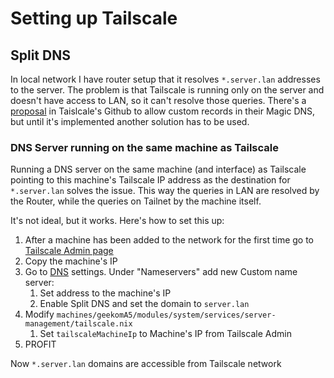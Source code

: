 # Setting up Tailscale

## Split DNS

In local network I have router setup that it resolves `*.server.lan` addresses to the server. The problem is that Tailscale is running only on the server and doesn't have access to LAN, so it can't resolve those queries. There's a [proposal](https://github.com/tailscale/tailscale/issues/1543) in Taislcale's Github to allow custom records in their Magic DNS, but until it's implemented another solution has to be used.

### DNS Server running on the same machine as Tailscale

Running a DNS server on the same machine (and interface) as Tailscale pointing to this machine's Tailscale IP address as the destination for `*.server.lan` solves the issue. This way the queries in LAN are resolved by the Router, while the queries on Tailnet by the machine itself.

It's not ideal, but it works. Here's how to set this up:

1. After a machine has been added to the network for the first time go to [Tailscale Admin page](https://login.tailscale.com/admin/machines)
2. Copy the machine's IP
3. Go to [DNS](https://login.tailscale.com/admin/dns) settings. Under "Nameservers" add new Custom name server:
   1. Set address to the machine's IP
   2. Enable Split DNS and set the domain to `server.lan`
4. Modify `machines/geekomA5/modules/system/services/server-management/tailscale.nix`
   1. Set `tailscaleMachineIp` to Machine's IP from Tailscale Admin
5. PROFIT

Now `*.server.lan` domains are accessible from Tailscale network
